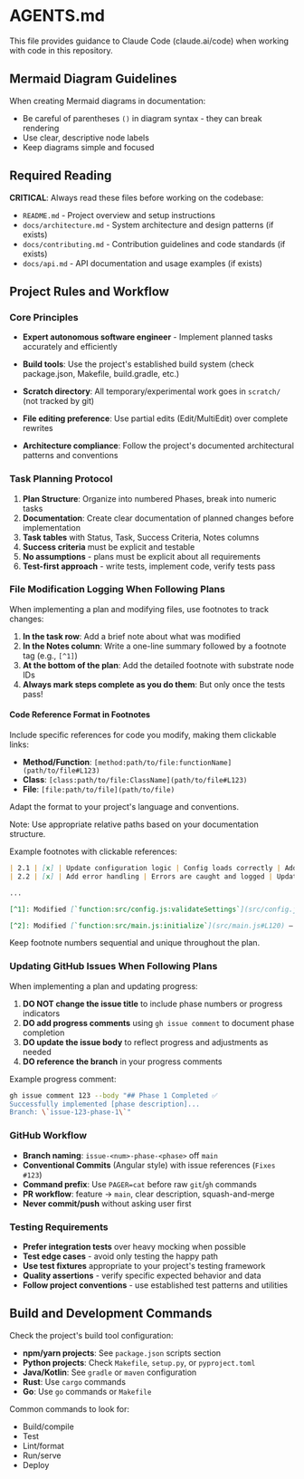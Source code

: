 # AGENTS.md

This file provides guidance to Claude Code (claude.ai/code) when working with code in this repository.

<!-- 
Customize this template for your project:
1. Replace placeholder documentation paths with your actual docs
2. Update build tool commands with your project's tools
3. Add project-specific conventions and requirements
4. Include relevant architectural patterns for your codebase
-->




## Mermaid Diagram Guidelines

When creating Mermaid diagrams in documentation:
- Be careful of parentheses `()` in diagram syntax - they can break rendering
- Use clear, descriptive node labels
- Keep diagrams simple and focused

## Required Reading

**CRITICAL**: Always read these files before working on the codebase:

<!-- Example documentation structure - replace with your actual docs -->
- `README.md` - Project overview and setup instructions
- `docs/architecture.md` - System architecture and design patterns (if exists)
- `docs/contributing.md` - Contribution guidelines and code standards (if exists)
- `docs/api.md` - API documentation and usage examples (if exists)

<!-- Add your project-specific required reading here -->


## Project Rules and Workflow

### Core Principles
- **Expert autonomous software engineer** - Implement planned tasks accurately and efficiently

- **Build tools**: Use the project's established build system (check package.json, Makefile, build.gradle, etc.)
- **Scratch directory**: All temporary/experimental work goes in `scratch/` (not tracked by git)
- **File editing preference**: Use partial edits (Edit/MultiEdit) over complete rewrites
- **Architecture compliance**: Follow the project's documented architectural patterns and conventions


### Task Planning Protocol
1. **Plan Structure**: Organize into numbered Phases, break into numeric tasks
2. **Documentation**: Create clear documentation of planned changes before implementation
3. **Task tables** with Status, Task, Success Criteria, Notes columns
4. **Success criteria** must be explicit and testable
5. **No assumptions** - plans must be explicit about all requirements
6. **Test-first approach** - write tests, implement code, verify tests pass

### File Modification Logging When Following Plans
When implementing a plan and modifying files, use footnotes to track changes:

1. **In the task row**: Add a brief note about what was modified
2. **In the Notes column**: Write a one-line summary followed by a footnote tag (e.g., `[^1]`)
3. **At the bottom of the plan**: Add the detailed footnote with substrate node IDs
4. **Always mark steps complete as you do them**: But only once the tests pass!

#### Code Reference Format in Footnotes
Include specific references for code you modify, making them clickable links:

- **Method/Function**: `[method:path/to/file:functionName](path/to/file#L123)`
- **Class**: `[class:path/to/file:ClassName](path/to/file#L123)`
- **File**: `[file:path/to/file](path/to/file)`

Adapt the format to your project's language and conventions.

Note: Use appropriate relative paths based on your documentation structure.

Example footnotes with clickable references:
```markdown
| 2.1 | [x] | Update configuration logic | Config loads correctly | Added validation for settings [^1] |
| 2.2 | [x] | Add error handling | Errors are caught and logged | Updated main function [^2] |

...

[^1]: Modified [`function:src/config.js:validateSettings`](src/config.js#L45) – Added validation to ensure required fields are present before processing.

[^2]: Modified [`function:src/main.js:initialize`](src/main.js#L120) – Added try-catch blocks with appropriate error logging.
```

Keep footnote numbers sequential and unique throughout the plan.

### Updating GitHub Issues When Following Plans
When implementing a plan and updating progress:

1. **DO NOT change the issue title** to include phase numbers or progress indicators
2. **DO add progress comments** using `gh issue comment` to document phase completion
3. **DO update the issue body** to reflect progress and adjustments as needed
4. **DO reference the branch** in your progress comments

Example progress comment:
```bash
gh issue comment 123 --body "## Phase 1 Completed ✅
Successfully implemented [phase description]...
Branch: \`issue-123-phase-1\`"
```

### GitHub Workflow
- **Branch naming**: `issue-<num>-phase-<phase>` off `main`
- **Conventional Commits** (Angular style) with issue references (`Fixes #123`)
- **Command prefix**: Use `PAGER=cat` before raw `git`/`gh` commands
- **PR workflow**: feature → `main`, clear description, squash-and-merge
- **Never commit/push** without asking user first

### Testing Requirements
- **Prefer integration tests** over heavy mocking when possible
- **Test edge cases** - avoid only testing the happy path
- **Use test fixtures** appropriate to your project's testing framework
- **Quality assertions** - verify specific expected behavior and data
- **Follow project conventions** - use established test patterns and utilities


## Build and Development Commands

<!-- Update this section with your project's actual commands -->
Check the project's build tool configuration:
- **npm/yarn projects**: See `package.json` scripts section
- **Python projects**: Check `Makefile`, `setup.py`, or `pyproject.toml`
- **Java/Kotlin**: See `gradle` or `maven` configuration
- **Rust**: Use `cargo` commands
- **Go**: Use `go` commands or `Makefile`

Common commands to look for:
- Build/compile
- Test
- Lint/format
- Run/serve
- Deploy
